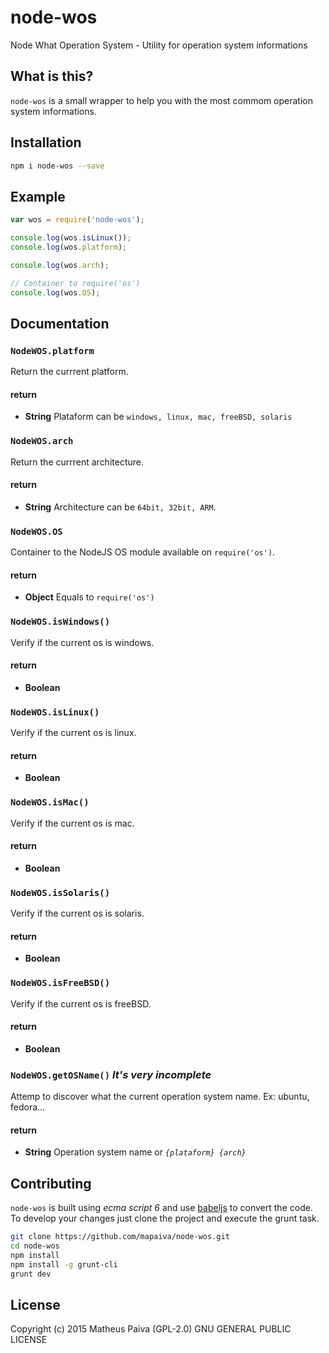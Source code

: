 # node-wos
Node What Operation System - Utility for operation system informations

## What is this?
`node-wos` is a small wrapper to help you with the most commom operation system informations.

## Installation

```bash
npm i node-wos --save
```

## Example

```javascript
var wos = require('node-wos');

console.log(wos.isLinux());
console.log(wos.platform);

console.log(wos.arch);

// Container to require('os')
console.log(wos.OS);

```

## Documentation

### `NodeWOS.platform`
Return the currrent platform.

#### return
- **String** Plataform can be `windows, linux, mac, freeBSD, solaris`


### `NodeWOS.arch`
Return the currrent architecture.

#### return
- **String** Architecture can be `64bit, 32bit, ARM`.

### `NodeWOS.OS`
Container to the NodeJS OS module available on `require('os')`.

#### return
- **Object** Equals to `require('os')`

### `NodeWOS.isWindows()`
Verify if the current os is windows.

#### return
- **Boolean**

### `NodeWOS.isLinux()`
Verify if the current os is linux.

#### return
- **Boolean**

### `NodeWOS.isMac()`
Verify if the current os is mac.

#### return
- **Boolean**

### `NodeWOS.isSolaris()`
Verify if the current os is solaris.

#### return
- **Boolean**

### `NodeWOS.isFreeBSD()`
Verify if the current os is freeBSD.

#### return
- **Boolean**

### `NodeWOS.getOSName()` *It's very incomplete*
Attemp to discover what the current operation system name. Ex: ubuntu, fedora...

#### return
- **String** Operation system name or *`{plataform} {arch}`*


## Contributing
`node-wos` is built using *ecma script 6* and use [babeljs]( https://babeljs.io/) to convert the code. To develop your changes just clone the project and execute the grunt task.

```bash
git clone https://github.com/mapaiva/node-wos.git
cd node-wos
npm install
npm install -g grunt-cli
grunt dev
```

## License
Copyright (c) 2015 Matheus Paiva (GPL-2.0) GNU GENERAL PUBLIC LICENSE
